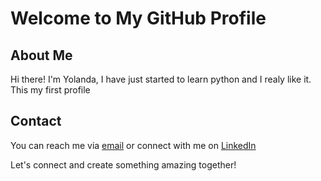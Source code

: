 # Welcome to My GitHub Profile


## About Me

Hi there! I'm Yolanda, I have just started to learn python and I realy like it. This my first profile

## Contact

You can reach me via [email](mailto:yolanda.tsomo19@outlook.com) or connect with me on [LinkedIn](https://www.linkedin.com/in/yolanda-tsomo-7887b3216/)

Let's connect and create something amazing together!
